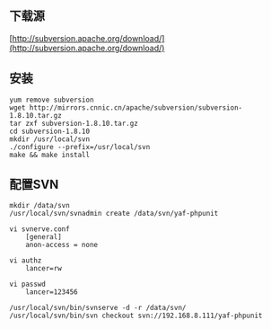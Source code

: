 ## 下载源
[http://subversion.apache.org/download/](http://subversion.apache.org/download/)

## 安装
```shell
yum remove subversion
wget http://mirrors.cnnic.cn/apache/subversion/subversion-1.8.10.tar.gz
tar zxf subversion-1.8.10.tar.gz
cd subversion-1.8.10
mkdir /usr/local/svn
./configure --prefix=/usr/local/svn
make && make install
```

## 配置SVN
```shell
mkdir /data/svn
/usr/local/svn/svnadmin create /data/svn/yaf-phpunit
 
vi svnerve.conf
    [general]
    anon-access = none

vi authz
    lancer=rw

vi passwd
    lancer=123456

/usr/local/svn/bin/svnserve -d -r /data/svn/
/usr/local/svn/bin/svn checkout svn://192.168.8.111/yaf-phpunit
```